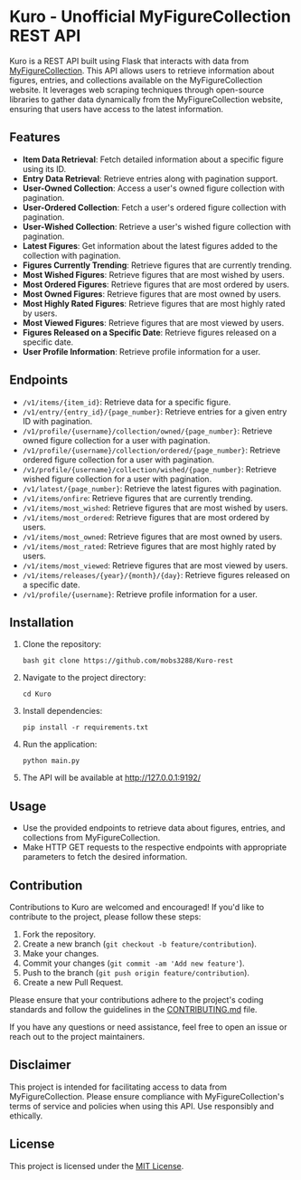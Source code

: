 # Kuro - Unofficial MyFigureCollection REST API

Kuro is a REST API built using Flask that interacts with data from [MyFigureCollection](https://myfigurecollection.net/). This API allows users to retrieve information about figures, entries, and collections available on the MyFigureCollection website. It leverages web scraping techniques through open-source libraries to gather data dynamically from the MyFigureCollection website, ensuring that users have access to the latest information.

## Features
- **Item Data Retrieval**: Fetch detailed information about a specific figure using its ID.
- **Entry Data Retrieval**: Retrieve entries along with pagination support.
- **User-Owned Collection**: Access a user's owned figure collection with pagination.
- **User-Ordered Collection**: Fetch a user's ordered figure collection with pagination.
- **User-Wished Collection**: Retrieve a user's wished figure collection with pagination.
- **Latest Figures**: Get information about the latest figures added to the collection with pagination.
- **Figures Currently Trending**: Retrieve figures that are currently trending.
- **Most Wished Figures**: Retrieve figures that are most wished by users.
- **Most Ordered Figures**: Retrieve figures that are most ordered by users.
- **Most Owned Figures**: Retrieve figures that are most owned by users.
- **Most Highly Rated Figures**: Retrieve figures that are most highly rated by users.
- **Most Viewed Figures**: Retrieve figures that are most viewed by users.
- **Figures Released on a Specific Date**: Retrieve figures released on a specific date.
- **User Profile Information**: Retrieve profile information for a user.

## Endpoints
- `/v1/items/{item_id}`: Retrieve data for a specific figure.
- `/v1/entry/{entry_id}/{page_number}`: Retrieve entries for a given entry ID with pagination.
- `/v1/profile/{username}/collection/owned/{page_number}`: Retrieve owned figure collection for a user with pagination.
- `/v1/profile/{username}/collection/ordered/{page_number}`: Retrieve ordered figure collection for a user with pagination.
- `/v1/profile/{username}/collection/wished/{page_number}`: Retrieve wished figure collection for a user with pagination.
- `/v1/latest/{page_number}`: Retrieve the latest figures with pagination.
- `/v1/items/onfire`: Retrieve figures that are currently trending.
- `/v1/items/most_wished`: Retrieve figures that are most wished by users.
- `/v1/items/most_ordered`: Retrieve figures that are most ordered by users.
- `/v1/items/most_owned`: Retrieve figures that are most owned by users.
- `/v1/items/most_rated`: Retrieve figures that are most highly rated by users.
- `/v1/items/most_viewed`: Retrieve figures that are most viewed by users.
- `/v1/items/releases/{year}/{month}/{day}`: Retrieve figures released on a specific date.
- `/v1/profile/{username}`: Retrieve profile information for a user.

## Installation
1. Clone the repository:
   ```
   bash git clone https://github.com/mobs3288/Kuro-rest

2. Navigate to the project directory:
   ```
   cd Kuro
   
3. Install dependencies:
   ```
   pip install -r requirements.txt

4. Run the application:
   ```
   python main.py

4. The API will be available at http://127.0.0.1:9192/

## Usage
- Use the provided endpoints to retrieve data about figures, entries, and collections from MyFigureCollection.
- Make HTTP GET requests to the respective endpoints with appropriate parameters to fetch the desired information.

## Contribution

Contributions to Kuro are welcomed and encouraged! If you'd like to contribute to the project, please follow these steps:

1. Fork the repository.
2. Create a new branch (`git checkout -b feature/contribution`).
3. Make your changes.
4. Commit your changes (`git commit -am 'Add new feature'`).
5. Push to the branch (`git push origin feature/contribution`).
6. Create a new Pull Request.

Please ensure that your contributions adhere to the project's coding standards and follow the guidelines in the [CONTRIBUTING.md](CONTRIBUTING.md) file.

If you have any questions or need assistance, feel free to open an issue or reach out to the project maintainers.

## Disclaimer
This project is intended for facilitating access to data from MyFigureCollection. Please ensure compliance with MyFigureCollection's terms of service and policies when using this API. Use responsibly and ethically.

## License
This project is licensed under the [MIT License](LICENSE).

